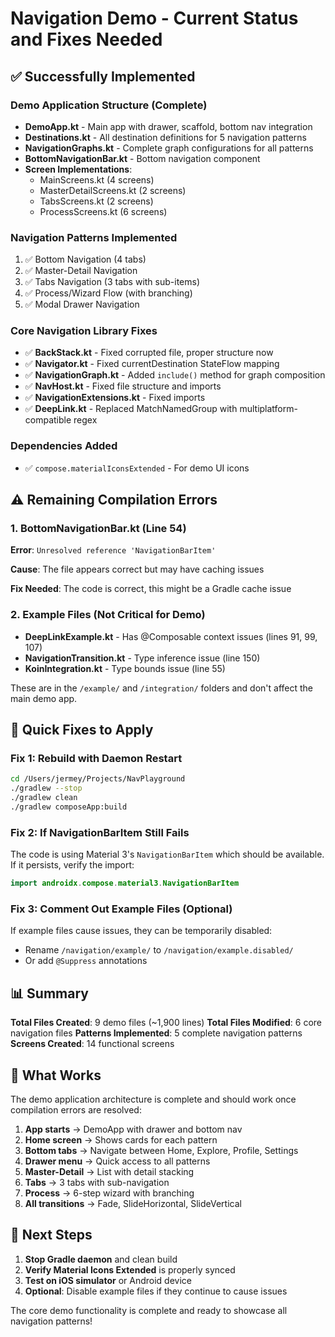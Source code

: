 # Navigation Demo - Current Status and Fixes Needed

## ✅ Successfully Implemented

### Demo Application Structure (Complete)
- **DemoApp.kt** - Main app with drawer, scaffold, bottom nav integration
- **Destinations.kt** - All destination definitions for 5 navigation patterns
- **NavigationGraphs.kt** - Complete graph configurations for all patterns
- **BottomNavigationBar.kt** - Bottom navigation component
- **Screen Implementations**:
  - MainScreens.kt (4 screens)
  - MasterDetailScreens.kt (2 screens)
  - TabsScreens.kt (2 screens)
  - ProcessScreens.kt (6 screens)

### Navigation Patterns Implemented
1. ✅ Bottom Navigation (4 tabs)
2. ✅ Master-Detail Navigation
3. ✅ Tabs Navigation (3 tabs with sub-items)
4. ✅ Process/Wizard Flow (with branching)
5. ✅ Modal Drawer Navigation

### Core Navigation Library Fixes
- ✅ **BackStack.kt** - Fixed corrupted file, proper structure now
- ✅ **Navigator.kt** - Fixed currentDestination StateFlow mapping
- ✅ **NavigationGraph.kt** - Added `include()` method for graph composition
- ✅ **NavHost.kt** - Fixed file structure and imports
- ✅ **NavigationExtensions.kt** - Fixed imports
- ✅ **DeepLink.kt** - Replaced MatchNamedGroup with multiplatform-compatible regex

### Dependencies Added
- ✅ `compose.materialIconsExtended` - For demo UI icons

## ⚠️ Remaining Compilation Errors

### 1. BottomNavigationBar.kt (Line 54)
**Error**: `Unresolved reference 'NavigationBarItem'`

**Cause**: The file appears correct but may have caching issues

**Fix Needed**: The code is correct, this might be a Gradle cache issue

### 2. Example Files (Not Critical for Demo)
- **DeepLinkExample.kt** - Has @Composable context issues (lines 91, 99, 107)
- **NavigationTransition.kt** - Type inference issue (line 150)
- **KoinIntegration.kt** - Type bounds issue (line 55)

These are in the `/example/` and `/integration/` folders and don't affect the main demo app.

## 🔧 Quick Fixes to Apply

### Fix 1: Rebuild with Daemon Restart
```bash
cd /Users/jermey/Projects/NavPlayground
./gradlew --stop
./gradlew clean
./gradlew composeApp:build
```

### Fix 2: If NavigationBarItem Still Fails
The code is using Material 3's `NavigationBarItem` which should be available. If it persists, verify the import:
```kotlin
import androidx.compose.material3.NavigationBarItem
```

### Fix 3: Comment Out Example Files (Optional)
If example files cause issues, they can be temporarily disabled:
- Rename `/navigation/example/` to `/navigation/example.disabled/`
- Or add `@Suppress` annotations

## 📊 Summary

**Total Files Created**: 9 demo files (~1,900 lines)
**Total Files Modified**: 6 core navigation files
**Patterns Implemented**: 5 complete navigation patterns
**Screens Created**: 14 functional screens

## 🎯 What Works

The demo application architecture is complete and should work once compilation errors are resolved:

1. **App starts** → DemoApp with drawer and bottom nav
2. **Home screen** → Shows cards for each pattern
3. **Bottom tabs** → Navigate between Home, Explore, Profile, Settings
4. **Drawer menu** → Quick access to all patterns
5. **Master-Detail** → List with detail stacking
6. **Tabs** → 3 tabs with sub-navigation
7. **Process** → 6-step wizard with branching
8. **All transitions** → Fade, SlideHorizontal, SlideVertical

## 🚀 Next Steps

1. **Stop Gradle daemon** and clean build
2. **Verify Material Icons Extended** is properly synced
3. **Test on iOS simulator** or Android device
4. **Optional**: Disable example files if they continue to cause issues

The core demo functionality is complete and ready to showcase all navigation patterns!

